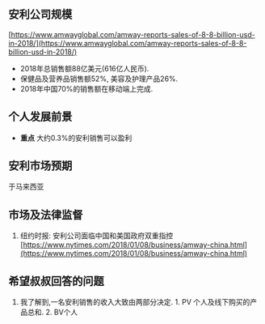  ## 安利公司规模
 [https://www.amwayglobal.com/amway-reports-sales-of-8-8-billion-usd-in-2018/](https://www.amwayglobal.com/amway-reports-sales-of-8-8-billion-usd-in-2018/)
- 2018年总销售额88亿美元(616亿人民币).
- 保健品及营养品销售额52%, 美容及护理产品26%.
- 2018年中国70%的销售额在移动端上完成.

## 个人发展前景
- **重点** 大约0.3%的安利销售可以盈利

## 安利市场预期
于马来西亚


## 市场及法律监督
1. 纽约时报: 安利公司面临中国和美国政府双重指控
[https://www.nytimes.com/2018/01/08/business/amway-china.html](https://www.nytimes.com/2018/01/08/business/amway-china.html)

## 希望叔叔回答的问题
1. 我了解到,一名安利销售的收入大致由两部分决定. 1. PV 个人及线下购买的产品总和. 2. BV个人

<!--stackedit_data:
eyJoaXN0b3J5IjpbLTIwOTA5MzE0NTksMjEyMzQ2NTkwMCwtMT
Y4NDAzMzM3OF19
-->